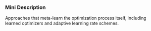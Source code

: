 ### Mini Description

Approaches that meta-learn the optimization process itself, including learned optimizers and adaptive learning rate schemes.
